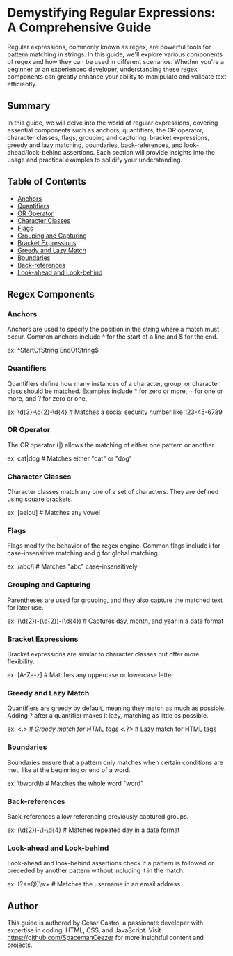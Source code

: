 # Demystifying Regular Expressions: A Comprehensive Guide

Regular expressions, commonly known as regex, are powerful tools for pattern matching in strings. In this guide, we'll explore various components of regex and how they can be used in different scenarios. Whether you're a beginner or an experienced developer, understanding these regex components can greatly enhance your ability to manipulate and validate text efficiently.

## Summary

In this guide, we will delve into the world of regular expressions, covering essential components such as anchors, quantifiers, the OR operator, character classes, flags, grouping and capturing, bracket expressions, greedy and lazy matching, boundaries, back-references, and look-ahead/look-behind assertions. Each section will provide insights into the usage and practical examples to solidify your understanding.

## Table of Contents

- [Anchors](#anchors)
- [Quantifiers](#quantifiers)
- [OR Operator](#or-operator)
- [Character Classes](#character-classes)
- [Flags](#flags)
- [Grouping and Capturing](#grouping-and-capturing)
- [Bracket Expressions](#bracket-expressions)
- [Greedy and Lazy Match](#greedy-and-lazy-match)
- [Boundaries](#boundaries)
- [Back-references](#back-references)
- [Look-ahead and Look-behind](#look-ahead-and-look-behind)

## Regex Components

### Anchors

Anchors are used to specify the position in the string where a match must occur. Common anchors include ^ for the start of a line and $ for the end.

ex: ^StartOfString
EndOfString$


### Quantifiers

Quantifiers define how many instances of a character, group, or character class should be matched. Examples include * for zero or more, + for one or more, and ? for zero or one.

ex: \d{3}-\d{2}-\d{4}  # Matches a social security number like 123-45-6789


### OR Operator

The OR operator (|) allows the matching of either one pattern or another.

ex: cat|dog  # Matches either "cat" or "dog"

### Character Classes

Character classes match any one of a set of characters. They are defined using square brackets.

ex: [aeiou]  # Matches any vowel

### Flags

Flags modify the behavior of the regex engine. Common flags include i for case-insensitive matching and g for global matching.

ex: /abc/i  # Matches "abc" case-insensitively

### Grouping and Capturing

Parentheses are used for grouping, and they also capture the matched text for later use.

ex: (\d{2})-(\d{2})-(\d{4})  # Captures day, month, and year in a date format

### Bracket Expressions

Bracket expressions are similar to character classes but offer more flexibility.

ex: [A-Za-z]  # Matches any uppercase or lowercase letter

### Greedy and Lazy Match

Quantifiers are greedy by default, meaning they match as much as possible. Adding ? after a quantifier makes it lazy, matching as little as possible.

ex: <.*>   # Greedy match for HTML tags
<.*?>  # Lazy match for HTML tags

### Boundaries

Boundaries ensure that a pattern only matches when certain conditions are met, like at the beginning or end of a word.

ex: \bword\b  # Matches the whole word "word"

### Back-references

Back-references allow referencing previously captured groups.

ex: (\d{2})-\1-\d{4}  # Matches repeated day in a date format

### Look-ahead and Look-behind

Look-ahead and look-behind assertions check if a pattern is followed or preceded by another pattern without including it in the match.

ex: (?<=@)\w+  # Matches the username in an email address

## Author

This guide is authored by Cesar Castro, a passionate developer with expertise in coding, HTML, CSS, and JavaScript. Visit https://github.com/SpacemanCeezer for more insightful content and projects.


